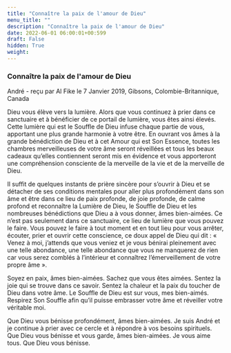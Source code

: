 ```yaml
---
title: "Connaître la paix de l'amour de Dieu"
menu_title: ""
description: "Connaître la paix de l'amour de Dieu"
date: 2022-06-01 06:00:01+00:599
draft: False
hidden: True
weight:
---
```

### Connaître la paix de l'amour de Dieu

André - reçu par Al Fike le 7 Janvier 2019, Gibsons, Colombie-Britannique, Canada

Dieu vous élève vers la lumière. Alors que vous continuez à prier dans ce sanctuaire et à bénéficier de ce portail de lumière, vous êtes ainsi élevés. Cette lumière qui est le Souffle de Dieu infuse chaque partie de vous, apportant une plus grande harmonie à votre être. En ouvrant vos âmes à la grande bénédiction de Dieu et à cet Amour qui est Son Essence, toutes les chambres merveilleuses de votre âme seront réveillées et tous les beaux cadeaux qu’elles contiennent seront mis en évidence et vous apporteront une compréhension consciente de la merveille de la vie et de la merveille de Dieu.

Il suffit de quelques instants de prière sincère pour s’ouvrir à Dieu et se détacher de ses conditions mentales pour aller plus profondément dans son âme et être dans ce lieu de paix profonde, de joie profonde, de calme profond et reconnaître la Lumière de Dieu, le Souffle de Dieu et les nombreuses bénédictions que Dieu a à vous donner, âmes bien-aimées. Ce n’est pas seulement dans ce sanctuaire, ce lieu de lumière que vous pouvez le faire. Vous pouvez le faire à tout moment et en tout lieu pour vous arrêter, écouter, prier et ouvrir cette conscience, ce doux appel de Dieu qui dit : « Venez à moi, j’attends que vous veniez et je vous bénirai pleinement avec une telle abondance, une telle abondance que vous ne manquerez de rien car vous serez comblés à l’intérieur et connaîtrez l’émerveillement de votre propre âme ».

Soyez en paix, âmes bien-aimées. Sachez que vous êtes aimées. Sentez la joie qui se trouve dans ce savoir. Sentez la chaleur et la paix du toucher de Dieu dans votre âme. Le Souffle de Dieu est sur vous, mes bien-aimés. Respirez Son Souffle afin qu’il puisse embrasser votre âme et réveiller votre véritable moi.

Que Dieu vous bénisse profondément, âmes bien-aimées. Je suis André et je continue à prier avec ce cercle et à répondre à vos besoins spirituels. Que Dieu vous bénisse et vous garde, âmes bien-aimées. Je vous aime tous. Que Dieu vous bénisse.



